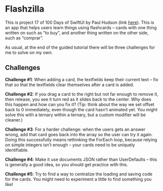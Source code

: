 # Flashzilla

This is project 17 of 100 Days of SwiftUI by Paul Hudson (link [here](https://www.hackingwithswift.com/books/ios-swiftui/flashzilla-introduction)). This is an app that helps users learn things using flashcards – cards with one thing written on such as “to buy”, and another thing written on the other side, such as “comprar”.

As usual, at the end of the guided tutorial there will be three challenges for me to solve on my own.

## Challenges

**Challenge #1**: When adding a card, the textfields keep their current text – fix that so that the textfields clear themselves after a card is added.

**Challenge #2**: If you drag a card to the right but not far enough to remove it, then release, you see it turn red as it slides back to the center. Why does this happen and how can you fix it? (Tip: think about the way we set offset back to 0 immediately, even though the card hasn’t animated yet. You might solve this with a ternary within a ternary, but a custom modifier will be cleaner.)

**Challenge #3**: For a harder challenge: when the users gets an answer wrong, add that card goes back into the array so the user can try it again. Doing this successfully means rethinking the ForEach loop, because relying on simple integers isn’t enough – your cards need to be uniquely identifiable.

**Challenge #4**: Make it use documents JSON rather than UserDefaults – this is generally a good idea, so you should get practice with this.

**Challenge #5**: Try to find a way to centralize the loading and saving code for the cards. You might need to experiment a little to find something you like!
